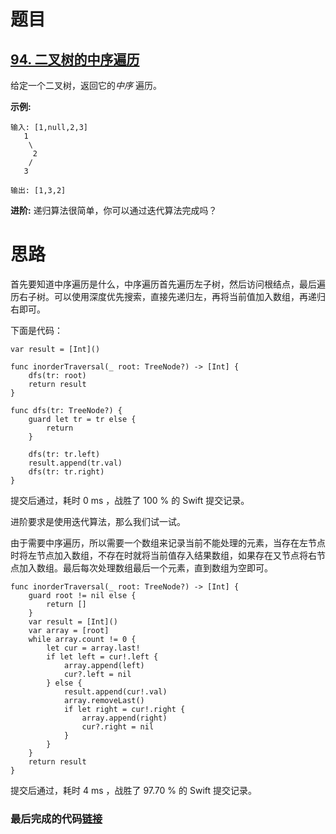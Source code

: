 # 题目

## [94. 二叉树的中序遍历](https://leetcode-cn.com/problems/binary-tree-inorder-traversal/)

给定一个二叉树，返回它的*中序* 遍历。

**示例:**

    输入: [1,null,2,3]
       1
        \
         2
        /
       3
    
    输出: [1,3,2]

**进阶:** 递归算法很简单，你可以通过迭代算法完成吗？

# 思路

首先要知道中序遍历是什么，中序遍历首先遍历左子树，然后访问根结点，最后遍历右子树。可以使用深度优先搜索，直接先递归左，再将当前值加入数组，再递归右即可。

下面是代码：

```
var result = [Int]()

func inorderTraversal(_ root: TreeNode?) -> [Int] {
    dfs(tr: root)
    return result
}

func dfs(tr: TreeNode?) {
    guard let tr = tr else {
        return
    }

    dfs(tr: tr.left)
    result.append(tr.val)
    dfs(tr: tr.right)
}
```

提交后通过，耗时 0 ms ，战胜了 100 % 的 Swift 提交记录。

进阶要求是使用迭代算法，那么我们试一试。

由于需要中序遍历，所以需要一个数组来记录当前不能处理的元素，当存在左节点时将左节点加入数组，不存在时就将当前值存入结果数组，如果存在又节点将右节点加入数组。最后每次处理数组最后一个元素，直到数组为空即可。

```
func inorderTraversal(_ root: TreeNode?) -> [Int] {
    guard root != nil else {
        return []
    }
    var result = [Int]()
    var array = [root]
    while array.count != 0 {
        let cur = array.last!
        if let left = cur!.left {
            array.append(left)
            cur?.left = nil
        } else {
            result.append(cur!.val)
            array.removeLast()
            if let right = cur!.right {
                array.append(right)
                cur?.right = nil
            }
        }
    }
    return result
}
```

提交后通过，耗时 4 ms ，战胜了 97.70 % 的 Swift 提交记录。

### 最后完成的代码[链接](https://github.com/pepsikirk/LeetCode/blob/master/Algorithm/94.BinaryTreeInorderTraversal/code.swift)




